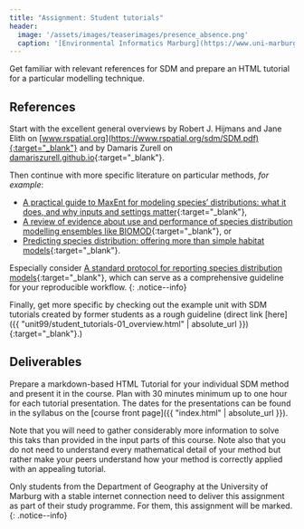 ```yaml
---
title: "Assignment: Student tutorials"
header:
  image: '/assets/images/teaserimages/presence_absence.png'
  caption: '[Environmental Informatics Marburg](https://www.uni-marburg.de/en/fb19/disciplines/physisch/environmentalinformatics){:target="_blank"}'
---
```


Get familiar with relevant references for SDM and prepare an HTML tutorial for a particular modelling technique.


## References

Start with the excellent general overviews by Robert J. Hijmans and Jane Elith on [www.rspatial.org](https://www.rspatial.org/sdm/SDM.pdf){:target="_blank"} 
and by Damaris Zurell on [damariszurell.github.io](https://damariszurell.github.io/SDM-Intro/){:target="_blank"}.


Then continue with more specific literature on particular methods, _for example_:
* [A practical guide to MaxEnt for modeling species’ distributions: what it does, and why inputs and settings matter](https://onlinelibrary.wiley.com/doi/full/10.1111/j.1600-0587.2013.07872.x){:target="_blank"},
* [A review of evidence about use and performance of species distribution modelling ensembles like BIOMOD](https://onlinelibrary.wiley.com/doi/full/10.1111/ddi.12892){:target="_blank"}, or
* [Predicting species distribution: offering more than simple habitat models](https://onlinelibrary.wiley.com/doi/10.1111/j.1461-0248.2005.00792.x){:target="_blank"}.


Especially consider [A standard protocol for reporting species distribution models](https://doi.org/10.1111/ecog.04960){:target="_blank"}, 
which can serve as a comprehensive guideline for your reproducible workflow.
{: .notice--info}


Finally, get more specific by checking out the example unit with SDM tutorials created by former students as a rough guideline
(direct link [here]({{ "unit99/student_tutorials-01_overview.html" | absolute_url }}){:target="_blank"}.)


## Deliverables

Prepare a markdown-based HTML Tutorial for your individual SDM method and present it in the course.
Plan with 30 minutes minimum up to one hour for each tutorial presentation.
The dates for the presentations can be found in the syllabus on the [course front page]({{ "index.html" | absolute_url }}).

Note that you will need to gather considerably more information to solve this taks than provided in the input parts of this course.
Note also that you do not need to understand every mathematical detail of your method but rather make your peers understand how your method is correctly applied with an appealing tutorial.


Only students from the Department of Geography at the University of Marburg with a stable internet connection need to deliver this assignment as part of their study programme.
For them, this assignment will be marked.
{: .notice--info}
















